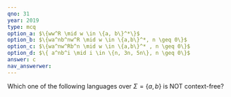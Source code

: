```yaml
---
qno: 31
year: 2019
type: mcq
option_a: $\{ww^R \mid w \in \{a, b\}^*\}$
option_b: $\{wa^nb^nw^R \mid w \in \{a,b\}^*, n \geq 0\}$
option_c: $\{wa^nw^Rb^n \mid w \in \{a,b\}^* , n \geq 0\}$
option_d: $\{ a^nb^i \mid i \in \{n, 3n, 5n\}, n \geq 0\}$
answer: c
nav_answerwer:
---
```


Which one of the following languages over $\Sigma=\{a, b\}$ is NOT context-free?